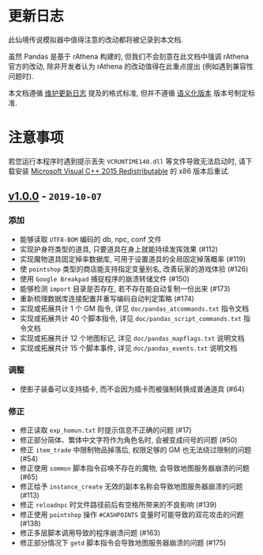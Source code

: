 ﻿# 更新日志

此仙境传说模拟器中值得注意的改动都将被记录到本文档.

虽然 Pandas 是基于 rAthena 构建的, 但我们不会刻意在此文档中强调 rAthena 官方的改动, 除非开发者认为 rAthena 的改动值得在此重点提出 (例如遇到兼容性问题时).

本文档遵循 [维护更新日志](https://keepachangelog.com/zh-CN/1.0.0/) 提及的格式标准, 但并不遵循 [语义化版本](https://semver.org/lang/zh-CN/) 版本号制定标准.

# 注意事项

若您运行本程序时遇到提示丢失 `VCRUNTIME140.dll` 等文件导致无法启动时, 请下载安装 [Microsoft Visual C++ 2015 Redistributable](https://www.microsoft.com/zh-CN/download/details.aspx?id=52685) 的 x86 版本后重试.

## [v1.0.0] - `2019-10-07`

### 添加

- 能够读取 `UTF8-BOM` 编码的 db, npc, conf 文件
- 实现护身符类型的道具, 只要道具在身上就能持续发挥效果 (#112)
- 实现魔物道具固定掉率数据库, 可用于设置道具的全局固定掉落概率 (#119)
- 使 `pointshop` 类型的商店能支持指定变量别名, 改善玩家的游戏体验 (#126)
- 使用 `Google Breakpad` 捕捉程序的崩溃转储文件 (#150)
- 能够检测 `import` 目录是否存在, 若不存在能自动复制一份出来 (#173)
- 重新梳理数据库连接配置并重写编码自动判定策略 (#174)
- 实现或拓展共计  1 个 GM 指令, 详见 `doc/pandas_atcommands.txt` 指令文档
- 实现或拓展共计 40 个脚本指令, 详见 `doc/pandas_script_commands.txt` 指令文档
- 实现或拓展共计 12 个地图标记, 详见 `doc/pandas_mapflags.txt` 说明文档
- 实现或拓展共计 15 个脚本事件, 详见 `doc/pandas_events.txt` 说明文档

### 调整

- 使影子装备可以支持插卡, 而不会因为插卡而被强制转换成普通道具 (#64)

### 修正

- 修正读取 `exp_homun.txt` 时提示信息不正确的问题 (#17)
- 修正部分简体、繁体中文字符作为角色名时, 会被变成问号的问题 (#50)
- 修正 `item_trade` 中限制物品掉落后, 权限足够的 GM 也无法绕过限制的问题 (#54)
- 修正使用 `sommon` 脚本指令召唤不存在的魔物, 会导致地图服务器崩溃的问题 (#65)
- 修正给予 `instance_create` 无效的副本名称会导致地图服务器崩溃的问题 (#113)
- 修正 `reloadnpc` 时文件路径前后有空格所带来的不良影响 (#139)
- 修正使用 `pointshop` 操作 `#CASHPOINTS` 变量时可能导致的双花攻击的问题 (#138)
- 修正多层脚本调用导致的程序崩溃问题 (#163)
- 修正部分情况下 `getd` 脚本指令会导致地图服务器崩溃的问题 (#175)

[v1.0.0]: https://github.com/PandasWS/Pandas/releases/tag/v1.0.0
